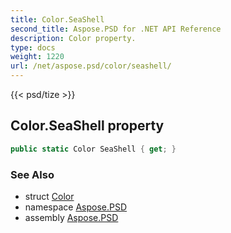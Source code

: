 ```yaml
---
title: Color.SeaShell
second_title: Aspose.PSD for .NET API Reference
description: Color property. 
type: docs
weight: 1220
url: /net/aspose.psd/color/seashell/
---
```

{{< psd/tize >}}
## Color.SeaShell property

```csharp
public static Color SeaShell { get; }
```

### See Also

* struct [Color](../)
* namespace [Aspose.PSD](../../color/)
* assembly [Aspose.PSD](../../../)


